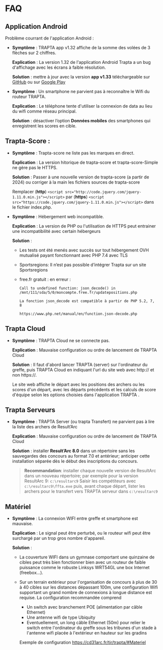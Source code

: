 # FAQ


## Application Android
Problème courrant de l'application Android :

* **Symptôme** : TRAPTA app v1.32 affiche de la somme des volées de 3 flèches sur 2 chiffres.

  **Explication** : La version 1.32 de l'application Android Trapta a un bug d'affichage avec les écrans à faible résolution.

  **Solution** : mettre à jour avec la version **app v1.33** téléchargeable sur [GitHub](https://github.com/TRAPTAProject/trapta-app/releases) ou sur [Google Play](https://play.google.com/store/apps/details?id=com.trapta.app)


* **Symptôme** : Un smartphone ne parvient pas à reconnaître le Wifi du routeur TRAPTA.

  **Explication** : Le téléphone tente d'utiliser la connexion de data au lieu du wifi comme réseau principal.

  **Solution** : désactiver l’option **Données mobiles** des smartphones qui enregistrent les scores en cible.


## Trapta-Score : 

* **Symptôme** :  Trapta-score  ne liste pas les marques en direct.

  **Explication** : La version hitorique de trapta-score et trapta-score-Simple ne gère pas le HTTPS.

  **Solution** : Passer à une nouvelle version de trapta-score (a partir de 2024) ou corriger à la main les fichiers sources de trapta-score 
  
  Remplacer (**http**)
  ```<script src="http://code.jquery.com/jquery-1.11.0.min.js"></script>```
  par (**https**)
  ```<script src="https://code.jquery.com/jquery-1.11.0.min.js"></script>```
  dans le fichier index.php.

* **Symptôme** : Hébergement web incompatible.

  **Explication** : La version de PHP ou l'utilisation de HTTPS peut entrainer une incompatibilité avec certain hébergeurs

  **Solution** : 
    * Les tests ont été menés avec succès sur tout hébergement OVH mutualisé payant fonctionnant avec PHP 7.4 avec TLS
    * Sportsregions: Il n’est pas possible d’intégrer Trapta sur un site Sportsregions
    * free.fr gratuit :  en erreur :

        ```
        Call to undefined function: json_decode() in /mnt/111/sda/5/0/moncompte.free.fr/updatepositions.php

        La fonction json_decode est compatible à partir de PHP 5.2, 7, 8

        https://www.php.net/manual/en/function.json-decode.php
        ```



## Trapta Cloud

* **Symptôme** : TRAPTA Cloud ne se connecte pas.

  **Explication** : Mauvaise configuration ou ordre de lancement de TRAPTA Cloud

  **Solution** : Il faut d'abord lancer TRAPTA (server) sur l'ordinateur du greffe, puis TRAPTA Cloud en indiquant l'url du site web avec http:// et non https://.

  Le site web affiche le départ avec les positions des archers ou les scores d'un départ, avec les départs précédents et les calculs de score d'équipe selon les options choisies dans l'application TRAPTA .


## Trapta Serveurs

* **Symptôme** : TRAPTA Server (ou trapta Transfert) ne parvient pas à lire la liste des archers de Result’Arc

  **Explication** : Mauvaise configuration ou ordre de lancement de TRAPTA Cloud

  **Solution** : installer **Result’Arc 8.0** dans un répertoire sans les sauvegardes des concours au format 7.0 et antérieur; anticiper cette installation séparée dès le début des inscriptions du concours.

  >  **Recommandation**: installer chaque nouvelle version de ResultArc dans un nouveau répertoire; par exemple pour la version ResultArc 9:
``c:\resultarc9``
  Saisir les compétiteurs avec ``c:\resultarc9\ffta.exe`` puis, avant chaque départ, lister les archers pour le transfert vers TRAPTA serveur dans ``c:\resultarc9``


## Matériel

* **Symptôme** : La connexion WIFI entre greffe et smartphone est mauvaise.

  **Explication** : Le signal peut être perturbé, ou le routeur wifi peut être surchargé par un trop gros nombre d'appareil.

  **Solution** : 
  * La couverture WIFI dans un gymnase comportant une quinzaine de cibles peut très bien fonctionner bien avec un routeur de faible puissance comme le robuste Linksys WRT54GL une box Internet (freebox...).
  * Sur un terrain extérieur pour l'organisation de concours à plus de 30 à 40 cibles sur les distances dépassant 100m, une configuration Wifi supportant un grand nombre de connexions à longue distance est requise.
    La configuration recommandée comprend
    * Un switch avec branchement POE (alimentation par câble Ethernet)
    * Une antenne wifi de type Ubiquity
    * Eventuellement, un long câble Ethernet (50m) pour relier le switch entre l'ordinateur du greffe sous les tribunes d'un stade à l'antenne wifi placée à l'extérieur en hauteur sur les gradins

    Exemple de configuration https://cd31arc.fr/tir/trapta/#Materiel
